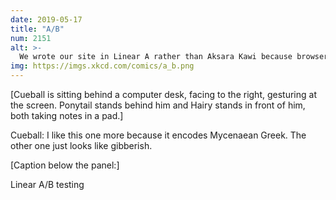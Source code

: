 ```yaml
---
date: 2019-05-17
title: "A/B"
num: 2151
alt: >-
  We wrote our site in Linear A rather than Aksara Kawi because browser testing showed that Crete script rendered faster than Java script.
img: https://imgs.xkcd.com/comics/a_b.png
---
```

[Cueball is sitting behind a computer desk, facing to the right, gesturing at the screen. Ponytail stands behind him and Hairy stands in front of him, both taking notes in a pad.]

Cueball: I like this one more because it encodes Mycenaean Greek. The other one just looks like gibberish.

[Caption below the panel:]

Linear A/B testing
